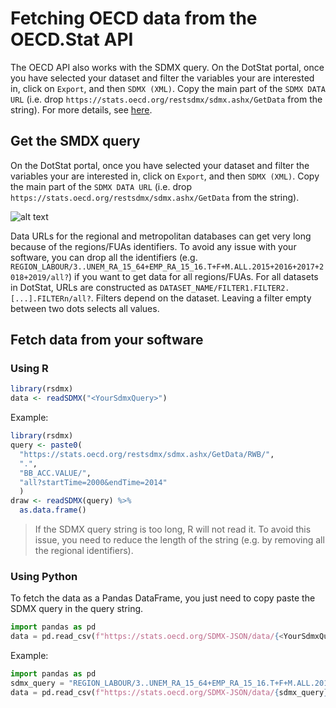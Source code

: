 # Fetching OECD data from the OECD.Stat API
The OECD API also works with the SDMX query. On the DotStat portal, once you have selected your dataset and filter the variables your are interested in, click on `Export`, and then `SDMX (XML)`. Copy the main part of the `SDMX DATA URL` (i.e. drop `https://stats.oecd.org/restsdmx/sdmx.ashx/GetData` from the string). For more details, see [here](accessing-dotstat-data.md#get-the-smdx-query).


## Get the SMDX query
On the DotStat portal, once you have selected your dataset and filter the variables your are interested in, click on `Export`, and then `SDMX (XML)`. Copy the main part of the `SDMX DATA URL` (i.e. drop `https://stats.oecd.org/restsdmx/sdmx.ashx/GetData` from the string).

![alt text](_images/dotstat2.png)

Data URLs for the regional and metropolitan databases can get very long because of the regions/FUAs identifiers. To avoid any issue with your software, you can drop all the identifiers (e.g. `REGION_LABOUR/3..UNEM_RA_15_64+EMP_RA_15_16.T+F+M.ALL.2015+2016+2017+2018+2019/all?`) if you want to get data for all regions/FUAs.
For all datasets in DotStat, URLs are constructed as `DATASET_NAME/FILTER1.FILTER2.[...].FILTERn/all?`. Filters depend on the dataset. Leaving a filter empty between two dots selects all values.

## Fetch data from your software
### Using R
```R
library(rsdmx)
data <- readSDMX("<YourSdmxQuery>")
```
Example:
```R
library(rsdmx)
query <- paste0(
  "https://stats.oecd.org/restsdmx/sdmx.ashx/GetData/RWB/",
  ".",
  "BB_ACC.VALUE/",
  "all?startTime=2000&endTime=2014"
  )
draw <- readSDMX(query) %>%
  as.data.frame()
```

> If the SDMX query string is too long, R will not read it. To avoid this issue, you need to reduce the length of the string (e.g. by removing all the regional identifiers).
### Using Python
To fetch the data as a Pandas DataFrame, you just need to copy paste the SDMX query in the query string.
```Python
import pandas as pd
data = pd.read_csv(f"https://stats.oecd.org/SDMX-JSON/data/{<YourSdmxQuery>}&contentType=csv")
```
Example:
```Python
import pandas as pd
sdmx_query = "REGION_LABOUR/3..UNEM_RA_15_64+EMP_RA_15_16.T+F+M.ALL.2015+2016+2017+2018+2019/all?"
data = pd.read_csv(f"https://stats.oecd.org/SDMX-JSON/data/{sdmx_query}&contentType=csv")

```
